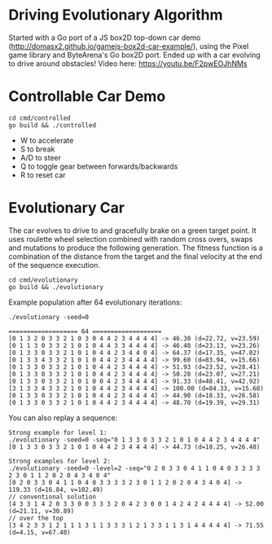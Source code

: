 # Driving Evolutionary Algorithm

Started with a Go port of a JS box2D top-down car demo (http://domasx2.github.io/gamejs-box2d-car-example/), using the Pixel game library and ByteArena's Go box2D port. Ended up with a car evolving to drive around obstacles! Video here: https://youtu.be/F2pwEOJhNMs

# Controllable Car Demo

```
cd cmd/controlled
go build && ./controlled
```

- W to accelerate
- S to break
- A/D to steer
- Q to toggle gear between forwards/backwards
- R to reset car

# Evolutionary Car

The car evolves to drive to and gracefully brake on a green target point. It uses roulette wheel selection combined with random cross overs, swaps and mutations to produce the following generation. The fitness function is a combination of the distance from the target and the final velocity at the end of the sequence execution.  

```
cd cmd/evolutionary
go build && ./evolutionary
```

Example population after 64 evolutionary iterations:
```
./evolutionary -seed=0

=================== 64 ===================
[0 1 3 2 0 3 3 2 1 0 3 0 4 4 2 3 4 4 4 4] -> 46.30 (d=22.72, v=23.59)
[0 1 1 3 0 3 3 2 1 0 1 0 4 4 3 3 4 4 4 4] -> 46.40 (d=23.13, v=23.26)
[0 1 3 3 0 3 3 2 1 0 1 0 4 4 2 3 4 4 0 4] -> 64.37 (d=17.35, v=47.02)
[0 1 3 3 4 3 3 2 1 0 1 0 4 4 2 3 4 4 4 4] -> 99.60 (d=83.94, v=15.66)
[0 1 3 3 0 3 3 2 1 0 1 0 4 4 2 3 4 4 4 4] -> 51.93 (d=23.52, v=28.41)
[0 1 3 3 0 3 3 2 1 0 1 0 4 4 2 3 4 4 4 4] -> 50.28 (d=23.07, v=27.21)
[0 1 3 3 0 3 3 2 1 0 1 0 0 4 2 3 4 4 4 4] -> 91.33 (d=48.41, v=42.92)
[3 1 3 3 4 3 3 2 1 0 1 0 4 4 2 3 4 4 4 4] -> 100.00 (d=84.33, v=15.68)
[0 1 3 3 0 3 3 2 1 0 1 0 4 4 2 3 4 4 4 4] -> 44.90 (d=18.33, v=26.58)
[0 1 3 3 0 3 3 2 1 0 1 0 4 4 2 3 4 4 4 4] -> 48.70 (d=19.39, v=29.31)
```

You can also replay a sequence:
```
Strong example for level 1:
./evolutionary -seed=0 -seq="0 1 3 3 0 3 3 2 1 0 1 0 4 4 2 3 4 4 4 4"
[0 1 3 3 0 3 3 2 1 0 1 0 4 4 2 3 4 4 4 4] -> 44.73 (d=18.25, v=26.48)
```
```
Strong examples for level 2:
./evolutionary -seed=0 -level=2 -seq="0 2 0 3 3 0 4 1 1 0 4 0 3 3 3 3 2 3 0 1 1 2 0 2 0 4 3 4 0 4"
[0 2 0 3 3 0 4 1 1 0 4 0 3 3 3 3 2 3 0 1 1 2 0 2 0 4 3 4 0 4] -> 119.33 (d=16.84, v=102.49)
// conventional solution
[4 3 3 1 4 2 0 3 3 0 0 3 3 3 2 0 4 2 3 0 0 1 4 2 4 2 4 4 4 4] -> 52.00 (d=21.11, v=30.89)
// over the top
[3 4 2 3 3 1 2 1 1 1 3 1 1 3 3 3 1 2 1 3 3 1 1 3 1 4 4 4 4 4] -> 71.55 (d=4.15, v=67.40)
```
